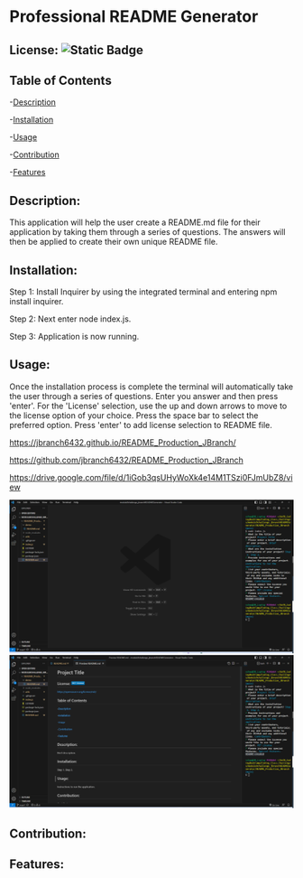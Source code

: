 # Professional README Generator

  ## License: ![Static Badge](https://img.shields.io/badge/MIT_License-blue)

  
  
  ## Table of Contents

  -[Description](#description)

  -[Installation](#installation)

  -[Usage](#usage)

  -[Contribution](#contribution)

  -[Features](#features)

  ## Description:
  This application will help the user create a README.md file for their application by taking them through a series of questions. The answers will then be applied to create their own unique README file.

  ## Installation:
  Step 1: Install Inquirer by using the integrated terminal and entering npm install inquirer.

  Step 2: Next enter node index.js.

  Step 3: Application is now running.

  ## Usage:
  Once the installation process is complete the terminal will automatically take the user through a series of questions. Enter you answer and then press 'enter'. For the 'License' selection, use the up and down arrows to move to the license option of your choice. Press the space bar to select the preferred option. Press 'enter' to add license selection to README file. 

  https://jbranch6432.github.io/README_Production_JBranch/

  https://github.com/jbranch6432/README_Production_JBranch

  https://drive.google.com/file/d/1iGob3qsUHyWoXk4e14M1TSzi0FJmUbZ8/view

  ![Screenshot1](./images/Screenshot_README_QuestionsInTerminal.png)
  ![Screenshot2](./images/Screenshot_README_Created.png)

  ## Contribution:
  

  ## Features:
   